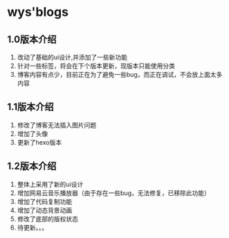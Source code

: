 # wys'blogs

## 1.0版本介绍

1. 改动了基础的ui设计,并添加了一些新功能
2. 针对一些标签，将会在下个版本更新，现版本只能使用分类
3. 博客内容有点少，目前正在为了避免一些bug，而正在调试，不会放上面太多内容

## 1.1版本介绍

1. 修改了博客无法插入图片问题
2. 增加了头像
3. 更新了hexo版本
## 1.2版本介绍
1. 整体上采用了新的ui设计
2. 增加网易云音乐播放器（由于存在一些bug，无法修复，已移除此功能）
3. 增加了代码复制功能
4. 增加了动态背景动画
5. 修改了底部的版权状态
6. 待更新。。。

